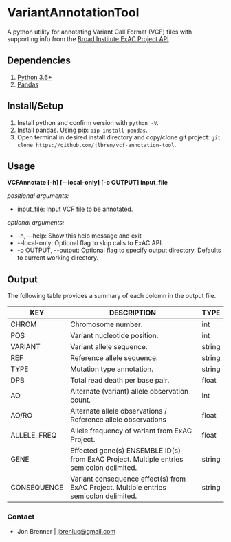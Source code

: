 # VariantAnnotationTool

A python utility for annotating Variant Call Format (VCF) files with supporting info from the [Broad Institute ExAC Project API](http://exac.hms.harvard.edu/). 

## Dependencies

1. [Python 3.6+](https://www.python.org/downloads/)
2. [Pandas](http://pandas.pydata.org/pandas-docs/stable/install.html)

## Install/Setup

1. Install python and confirm version with `python -V`.
2. Install pandas. Using pip: `pip install pandas`.
3. Open terminal in desired install directory and copy/clone git project: `git clone https://github.com/jlbren/vcf-annotation-tool`.

## Usage 
**VCFAnnotate [-h] [--local-only] [-o OUTPUT] input_file**

*positional arguments:*      
* input_file: Input VCF file to be annotated.

*optional arguments:*                  
  * -h, --help: Show this help message and exit
  * --local-only: Optional flag to skip calls to ExAC API.
  * -o OUTPUT, --output: Optional flag to specify output directory. Defaults to current working directory.
## Output

The following table provides a summary of each colomn in the output file. 

| KEY         | DESCRIPTION                                                                              | TYPE   |
|-------------|------------------------------------------------------------------------------------------|--------|
| CHROM       | Chromosome number.                                                                       | int    |
| POS         | Variant nucleotide position.                                                             | int    |
| VARIANT     | Variant allele sequence.                                                                 | string |
| REF         | Reference allele sequence.                                                               | string |
| TYPE        | Mutation type annotation.                                                                | string |
| DPB         | Total read death per base pair.                                                          | float  |
| AO          | Alternate (variant) allele observation count.                                            | int    |
| AO/RO       | Alternate allele observations / Reference allele observations                            | float  |
| ALLELE_FREQ | Allele frequency of variant from ExAC Project.                                           | float  |
| GENE        | Effected gene(s) ENSEMBLE ID(s) from ExAC Project. Multiple entries semicolon delimited. | string |
| CONSEQUENCE | Variant consequence effect(s) from ExAC Project. Multiple entries semicolon delimited.   | string |

### Contact

* Jon Brenner | jbrenluc@gmail.com 
